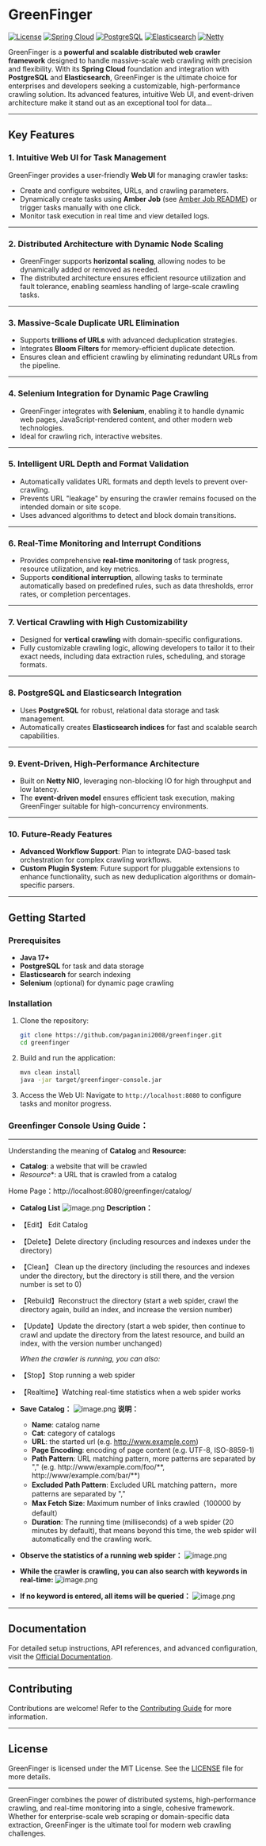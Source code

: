 
# GreenFinger

[![License](https://img.shields.io/badge/license-MIT-blue.svg)](LICENSE)
[![Spring Cloud](https://img.shields.io/badge/Spring%20Cloud-Compatible-brightgreen.svg)](https://spring.io/projects/spring-cloud)
[![PostgreSQL](https://img.shields.io/badge/PostgreSQL-Compatible-blue.svg)](https://www.postgresql.org/)
[![Elasticsearch](https://img.shields.io/badge/Elasticsearch-Compatible-green.svg)](https://www.elastic.co/)
[![Netty](https://img.shields.io/badge/Netty-Based-brightgreen.svg)](https://netty.io/)

GreenFinger is a **powerful and scalable distributed web crawler framework** designed to handle massive-scale web crawling with precision and flexibility. With its **Spring Cloud** foundation and integration with **PostgreSQL** and **Elasticsearch**, GreenFinger is the ultimate choice for enterprises and developers seeking a customizable, high-performance crawling solution. Its advanced features, intuitive Web UI, and event-driven architecture make it stand out as an exceptional tool for data...

---

## Key Features

### 1. Intuitive Web UI for Task Management
GreenFinger provides a user-friendly **Web UI** for managing crawler tasks:
- Create and configure websites, URLs, and crawling parameters.
- Dynamically create tasks using **Amber Job** (see [Amber Job README](https://github.com/paganini2008/amber-job)) or trigger tasks manually with one click.
- Monitor task execution in real time and view detailed logs.

---

### 2. Distributed Architecture with Dynamic Node Scaling
- GreenFinger supports **horizontal scaling**, allowing nodes to be dynamically added or removed as needed.
- The distributed architecture ensures efficient resource utilization and fault tolerance, enabling seamless handling of large-scale crawling tasks.

---

### 3. Massive-Scale Duplicate URL Elimination
- Supports **trillions of URLs** with advanced deduplication strategies.
- Integrates **Bloom Filters** for memory-efficient duplicate detection.
- Ensures clean and efficient crawling by eliminating redundant URLs from the pipeline.

---

### 4. Selenium Integration for Dynamic Page Crawling
- GreenFinger integrates with **Selenium**, enabling it to handle dynamic web pages, JavaScript-rendered content, and other modern web technologies.
- Ideal for crawling rich, interactive websites.

---

### 5. Intelligent URL Depth and Format Validation
- Automatically validates URL formats and depth levels to prevent over-crawling.
- Prevents URL "leakage" by ensuring the crawler remains focused on the intended domain or site scope.
- Uses advanced algorithms to detect and block domain transitions.

---

### 6. Real-Time Monitoring and Interrupt Conditions
- Provides comprehensive **real-time monitoring** of task progress, resource utilization, and key metrics.
- Supports **conditional interruption**, allowing tasks to terminate automatically based on predefined rules, such as data thresholds, error rates, or completion percentages.

---

### 7. Vertical Crawling with High Customizability
- Designed for **vertical crawling** with domain-specific configurations.
- Fully customizable crawling logic, allowing developers to tailor it to their exact needs, including data extraction rules, scheduling, and storage formats.

---

### 8. PostgreSQL and Elasticsearch Integration
- Uses **PostgreSQL** for robust, relational data storage and task management.
- Automatically creates **Elasticsearch indices** for fast and scalable search capabilities.

---

### 9. Event-Driven, High-Performance Architecture
- Built on **Netty NIO**, leveraging non-blocking IO for high throughput and low latency.
- The **event-driven model** ensures efficient task execution, making GreenFinger suitable for high-concurrency environments.

---

### 10. Future-Ready Features
- **Advanced Workflow Support**: Plan to integrate DAG-based task orchestration for complex crawling workflows.
- **Custom Plugin System**: Future support for pluggable extensions to enhance functionality, such as new deduplication algorithms or domain-specific parsers.

---

## Getting Started

### Prerequisites
- **Java 17+**
- **PostgreSQL** for task and data storage
- **Elasticsearch** for search indexing
- **Selenium** (optional) for dynamic page crawling

### Installation
1. Clone the repository:
   ```bash
   git clone https://github.com/paganini2008/greenfinger.git
   cd greenfinger
   ```

2. Build and run the application:
   ```bash
   mvn clean install
   java -jar target/greenfinger-console.jar
   ```

3. Access the Web UI:
   Navigate to `http://localhost:8080` to configure tasks and monitor progress.

###  Greenfinger Console Using Guide：

-------------------------

Understanding the meaning of **Catalog** and **Resource:**

* **Catalog**: a website that will be crawled
* *Resource**: a URL that is crawled from a catalog

Home Page：http://localhost:8080/greenfinger/catalog/

* **Catalog List**
  ![image.png]( https://paganini2008.github.io/assets/images/greenfinger/1.png)
  **Description：**

- 【Edit】 Edit Catalog

- 【Delete】Delete directory (including resources and indexes under the directory)

- 【Clean】 Clean up the directory (including the resources and indexes under the directory, but the directory is still there, and the version number is set to 0)

- 【Rebuild】Reconstruct the directory (start a web spider, crawl the directory again, build an index, and increase the version number)

- 【Update】Update the directory (start a web spider, then continue to crawl and update the directory from the latest resource, and build an index, with the version number unchanged)

  *When the crawler is running, you can also:*

- 【Stop】Stop running a web spider

- 【Realtime】Watching real-time statistics when a web spider works

* **Save Catalog：**
  ![image.png](https://paganini2008.github.io/assets/images/greenfinger/2.png)
  **说明：**
  + **Name**: catalog name
  + **Cat**: category of catalogs
  + **URL**: the started url      (e.g.  http://www.example.com)
  + **Page Encoding**: encoding of page content    (e.g.  UTF-8, ISO-8859-1)
  + **Path Pattern**: URL matching pattern, more patterns are separated by ","           (e.g. http://www/example.com/foo/\*\*, http://www/example.com/bar/\*\*)
  + **Excluded Path Pattern**: Excluded URL matching pattern，more patterns are separated by ","
  + **Max Fetch Size**: Maximum number of links crawled（100000 by default）
  + **Duration**: The running time (milliseconds) of a web spider  (20 minutes by default), that means  beyond this time, the web spider will automatically end the crawling work.

* **Observe the statistics of a running web spider：**
  ![image.png](https://paganini2008.github.io/assets/images/greenfinger/3.png)
* **While the crawler is crawling, you can also search with keywords in real-time:**
  ![image.png](https://paganini2008.github.io/assets/images/greenfinger/4.png)
* **If no keyword is entered, all items will be queried：**
  ![image.png](https://paganini2008.github.io/assets/images/greenfinger/5.png)

---

## Documentation
For detailed setup instructions, API references, and advanced configuration, visit the [Official Documentation](https://github.com/paganini2008/greenfinger/wiki).

---

## Contributing
Contributions are welcome! Refer to the [Contributing Guide](CONTRIBUTING.md) for more information.

---

## License
GreenFinger is licensed under the MIT License. See the [LICENSE](LICENSE) file for more details.

---

GreenFinger combines the power of distributed systems, high-performance crawling, and real-time monitoring into a single, cohesive framework. Whether for enterprise-scale web scraping or domain-specific data extraction, GreenFinger is the ultimate tool for modern web crawling challenges.

